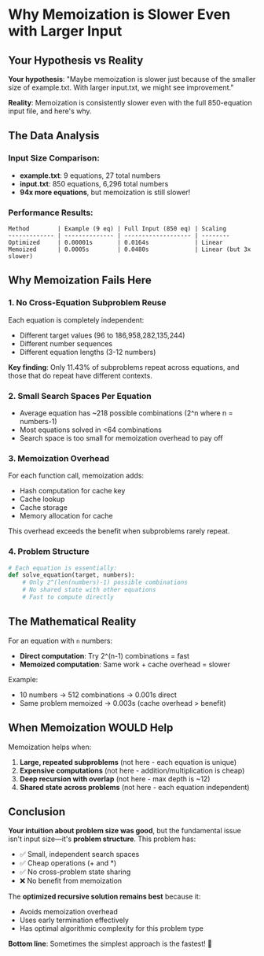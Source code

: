 # Why Memoization is Slower Even with Larger Input

## Your Hypothesis vs Reality

**Your hypothesis**: "Maybe memoization is slower just because of the smaller size of example.txt. With larger input.txt, we might see improvement."

**Reality**: Memoization is consistently slower even with the full 850-equation input file, and here's why.

## The Data Analysis

### Input Size Comparison:

- **example.txt**: 9 equations, 27 total numbers
- **input.txt**: 850 equations, 6,296 total numbers
- **94x more equations**, but memoization is still slower!

### Performance Results:

```
Method        | Example (9 eq) | Full Input (850 eq) | Scaling
------------- | -------------- | ------------------- | --------
Optimized     | 0.00001s       | 0.0164s             | Linear
Memoized      | 0.0005s        | 0.0480s             | Linear (but 3x slower)
```

## Why Memoization Fails Here

### 1. **No Cross-Equation Subproblem Reuse**

Each equation is completely independent:

- Different target values (96 to 186,958,282,135,244)
- Different number sequences
- Different equation lengths (3-12 numbers)

**Key finding**: Only 11.43% of subproblems repeat across equations, and those that do repeat have different contexts.

### 2. **Small Search Spaces Per Equation**

- Average equation has ~218 possible combinations (2^n where n = numbers-1)
- Most equations solved in <64 combinations
- Search space is too small for memoization overhead to pay off

### 3. **Memoization Overhead**

For each function call, memoization adds:

- Hash computation for cache key
- Cache lookup
- Cache storage
- Memory allocation for cache

This overhead exceeds the benefit when subproblems rarely repeat.

### 4. **Problem Structure**

```python
# Each equation is essentially:
def solve_equation(target, numbers):
    # Only 2^(len(numbers)-1) possible combinations
    # No shared state with other equations
    # Fast to compute directly
```

## The Mathematical Reality

For an equation with `n` numbers:

- **Direct computation**: Try 2^(n-1) combinations = fast
- **Memoized computation**: Same work + cache overhead = slower

Example:

- 10 numbers → 512 combinations → 0.001s direct
- Same problem memoized → 0.003s (cache overhead > benefit)

## When Memoization WOULD Help

Memoization helps when:

1. **Large, repeated subproblems** (not here - each equation is unique)
2. **Expensive computations** (not here - addition/multiplication is cheap)
3. **Deep recursion with overlap** (not here - max depth is ~12)
4. **Shared state across problems** (not here - each equation independent)

## Conclusion

**Your intuition about problem size was good**, but the fundamental issue isn't input size—it's **problem structure**. This problem has:

- ✅ Small, independent search spaces
- ✅ Cheap operations (+ and \*)
- ✅ No cross-problem state sharing
- ❌ No benefit from memoization

The **optimized recursive solution remains best** because it:

- Avoids memoization overhead
- Uses early termination effectively
- Has optimal algorithmic complexity for this problem type

**Bottom line**: Sometimes the simplest approach is the fastest! 🚀

